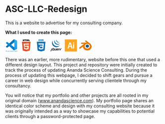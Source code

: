 # ASC-LLC-Redesign

This is a website to advertise for my consulting company.

**What I used to create this page:**
<div><img src="https://github.com/devicons/devicon/blob/master/icons/vscode/vscode-original-wordmark.svg" title="VSCode" alt="VSCode" width="40" height="40"/>&nbsp;
<img src="https://github.com/devicons/devicon/blob/master/icons/html5/html5-original-wordmark.svg" title="HTML5" alt="HTML" width="40" height="40"/>&nbsp;
<img src="https://github.com/devicons/devicon/blob/master/icons/css3/css3-plain-wordmark.svg"  title="CSS3" alt="CSS" width="40" height="40"/>&nbsp;
<img src="https://github.com/devicons/devicon/blob/master/icons/jquery/jquery-original-wordmark.svg" title="Jquery" alt="Jquery" width="40" height="40"/>&nbsp;
<img src="https://github.com/devicons/devicon/blob/master/icons/illustrator/illustrator-plain.svg" title="Illustrator" alt="Illustrator" width="40" height="40"/>&nbsp;
<img src="https://github.com/devicons/devicon/blob/master/icons/blender/blender-original.svg" title="Blender" alt="Blender" width="40" height="40"/>&nbsp;
</div>

There was an earlier, more rudimentary, website before this one that used a different design layout.
This project and repository were initially created to track the process of updating Ananda Science Consulting.
During the process of updating this webpage, I decided to shift gears and pursue a career in web design while concurrently serving clientele through my consultancy.

You will notice that my portfolio and other projects are all rooted in my original domain (www.anandascience.com).
My portfolio page shares an identical color scheme and design with my consulting website because it was originally intended as a way to showcase my capabilities to potential clients through a password-protected page.